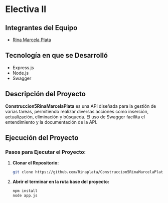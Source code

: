 # Electiva II 

## Integrantes del Equipo
- [Rina Marcela Plata](enlace-al-perfil-github)

## Tecnología en que se Desarrolló
- Express.js 
- Node.js 
- Swagger 

## Descripción del Proyecto
**Construccion5RinaMarcelaPlata** es una API diseñada para la gestión de varias tareas, permitiendo realizar diversas acciones como inserción, actualización, eliminación y búsqueda. El uso de Swagger facilita el entendimiento y la documentación de la API.

## Ejecución del Proyecto
### Pasos para Ejecutar el Proyecto:
1. **Clonar el Repositorio:**  
   ```bash
   git clone https://github.com/Rinaplata/Construccion5RinaMarcelaPlata.git

2. **Abrir el terminar en la ruta base del proyecto:** 
   ```bash
   npm install  
   node app.js


